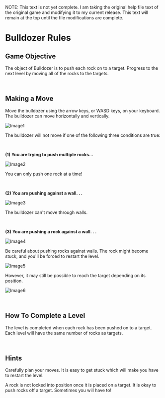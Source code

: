 
NOTE: This text is not yet complete. I am taking the original help file text of the original game and modifying it to my current release. This text will remain at the top until the file modifications are complete.

# Bulldozer Rules

## Game Objective
The object of Bulldozer is to push each rock on to a target. Progress to the next level by moving all of the rocks to the targets.

<br>

## Making a Move
Move the bulldozer using the arrow keys, or WASD keys, on your keyboard. The bulldozer can move horizontally and vertically.

![Image1](https://i.imgur.com/aFz4lhZ.png)

The bulldozer will not move if one of the following three conditions are true:

<br>

**(1) You are trying to push multiple rocks...**

![Image2](https://i.imgur.com/Mr4a0q7.png)

You can only push one rock at a time!

<br>

**(2) You are pushing against a wall. . .**

![Image3](https://i.imgur.com/Xecqy3B.png)

The bulldozer can't move through walls.

<br>

**(3) You are pushing a rock against a wall. . .**

![Image4](https://i.imgur.com/KV91Ukv.png)

Be careful about pushing rocks against walls. The rock might become stuck, and you'll be forced to restart the level.

![Image5](https://i.imgur.com/yBjsOwB.png)

However, it may still be possible to reach the target depending on its position.

![Image6](https://i.imgur.com/pfcdTys.png)

<br>

## How To Complete a Level
The level is completed when each rock has been pushed on to a target. Each level will have the same number of rocks as targets.

<br>

## Hints
Carefully plan your moves. It is easy to get stuck which will make you have to restart the level.

A rock is not locked into position once it is placed on a target. It is okay to push rocks off a target. Sometimes you will have to!
